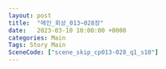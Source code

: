 ```yaml
---
layout: post
title:  "메인_회상_013~028장"
date:   2023-03-10 10:00:00 +0000
categories: Main
Tags: Story Main
SceneCode: ["scene_skip_cp013-028_q1_s10"]
---
```

